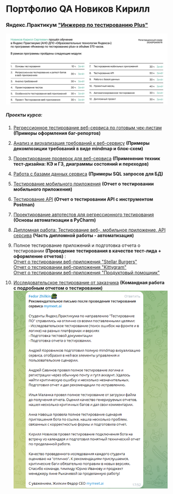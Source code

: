 # Портфолио QA Новиков Кирилл

### Яндекс.Практикум ["Инжерер по тестированию Plus"](https://practicum.yandex.ru/qa-engineer/)
![sertificate.png](assets%2Fsertificate.png)
##### Проекты курса:

1) [Регрессионное тестирование веб-сервиса по готовым чек-листам](https://docs.google.com/document/d/14H1v45BWGz7Z90VWW5v1TXHLS7W6jgsLTIV3etoawiQ/edit?usp=sharing) **(Примеры оформления баг-репортов)**
2) [Анализ и визуализация требований к веб-сервису](https://docs.google.com/document/d/19yxeob85NrTDvOj6MNXdrf0vIe0jtsXT67gcqwzh7Wc/edit?usp=sharing) **(Примеры декомпозиции требований в виде mindmap и блок-схем)**
3) [Проектирование проверок для веб-сервиса](https://docs.google.com/document/d/1x1OD6JugN-CHi4ciRLTIzJ-OGhqBi_lb-yVe4Q-h5-E/edit?usp=sharing) **(Применение техник тест-дизайна: КЭ и ГЗ, диаграммы состояний и переходов)**
4) [Работа с базами данных сервиса](https://docs.google.com/document/d/1dsNrjLSIvDXc5D4_iYv5__eryEvxk3dxrQMATHCLXGg/edit?usp=sharing) **(Примеры SQL запросов для БД)**
5) [Тестирование мобильного приложения](https://docs.google.com/document/d/1k_TO5jsScME6JRLeiN1Z9RA0nTm1WCl2ucOEVT5vHiM/edit?usp=sharing) **(Отчет о тестировании мобильного приложения)**
6) [Тестирование API](https://docs.google.com/document/d/1ogNscD8llp9PGK_S8YAV42R5zkR2NYBRGj2OKZHsZZY/edit?usp=sharing) **(Отчет о тестировании API с инструментом Postman)**
7) [Проектирование автотестов для регрессионного тестирования](https://github.com/Kirnovs/Automation_sprint_novikov_kirill/blob/main/create_kit_name_kit_test.py) **(Основы автоматизации в PyCharm)**
8) [Дипломная работа: Тестирование веб-, мобильное приложение, API серсива](https://github.com/Kirnovs/yandex_samokat_novikov_12qa) **(Часть дипломной работы - автоматизация)**
9) Полное тестирование приложений и подготовка отчета о тестировании **(Проведение тестирования в качестве тест-лида + оформление отчетов)** :\
[Отчет о тестировании веб-приложения "Stellar Burgers"](https://docs.google.com/document/d/1IVidr5AbT7VfYRTKoPLeCThFjxg82_XZC9UPRBlXW-I/edit?usp=sharing)\
[Отчет о тестировании веб-приложения "Kittygram"](https://docs.google.com/document/d/1UA4kq4xSqOkXF5SGSqUw8ySyIwINli7Sl_XVX3s-v7c/edit?usp=sharing)\
[Отчет о тестировании веб-приложения "Продуктовый помощник"](https://docs.google.com/document/d/1squ-YlVZCRylRTZQL4rwtemwFi1BhmrHzkB3FJaAu8E/edit?usp=sharing)

10) [Исследовательское тестирование от заказчика](https://docs.google.com/document/d/1T5dzM-N1E2lBlcnl9sPUFaAUNdoFVYv1WaD4lmaci38/edit?usp=sharing) **(Командная работа с подробным отчетом о тестировании)**\
![image.png](assets%2Fimage.png)


